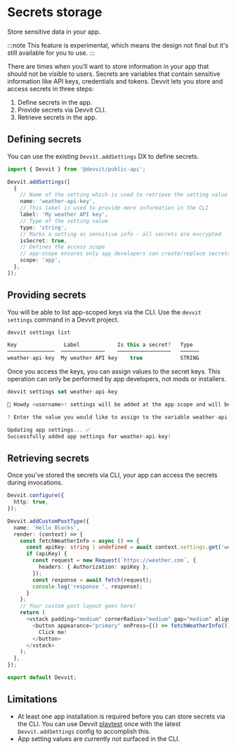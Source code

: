 # Secrets storage

Store sensitive data in your app.

:::note
This feature is experimental, which means the design not final but it's still available for you to use.
:::

There are times when you’ll want to store information in your app that should not be visible to users. Secrets are variables that contain sensitive information like API keys, credentials and tokens. Devvit lets you store and access secrets in three steps:

1. Define secrets in the app.
2. Provide secrets via Devvit CLI.
3. Retrieve secrets in the app.

## Defining secrets

You can use the existing `Devvit.addSettings` DX to define secrets.

```ts
import { Devvit } from '@devvit/public-api';

Devvit.addSettings([
  {
    // Name of the setting which is used to retrieve the setting value
    name: 'weather-api-key',
    // This label is used to provide more information in the CLI
    label: 'My weather API key',
    // Type of the setting value
    type: 'string',
    // Marks a setting as sensitive info - all secrets are encrypted
    isSecret: true,
    // Defines the access scope
    // app-scope ensures only app developers can create/replace secrets via CLI
    scope: 'app',
  },
]);
```

## Providing secrets

You will be able to list app-scoped keys via the CLI. Use the `devvit settings` command in a Devvit project.

```ts
devvit settings list

Key               Label            Is this a secret?   Type
───────────────  ──────────────    ─────────────────   ──────
weather-api-key  My weather API key    true            STRING
```

Once you access the keys, you can assign values to the secret keys. This operation can only be performed by app developers, not mods or installers.

```ts
devvit settings set weather-api-key

🤠 Howdy <username>! settings will be added at the app-scope and will be globally accessible across all subreddit installs. That means more power to you, please use it wisely.

? Enter the value you would like to assign to the variable weather-api-key: <value>

Updating app settings... ✅
Successfully added app settings for weather-api-key!
```

## Retrieving secrets

Once you’ve stored the secrets via CLI, your app can access the secrets during invocations.

```ts
Devvit.configure({
  http: true,
});

Devvit.addCustomPostType({
  name: 'Hello Blocks',
  render: (context) => {
    const fetchWeatherInfo = async () => {
      const apiKey: string | undefined = await context.settings.get('weather-api-key');
      if (apiKey) {
        const request = new Request(`https://weather.com`, {
          headers: { Authorization: apiKey },
        });
        const response = await fetch(request);
        console.log('response ', response);
      }
    };
    // Your custom post layout goes here!
    return (
      <vstack padding="medium" cornerRadius="medium" gap="medium" alignment="middle">
        <button appearance="primary" onPress={() => fetchWeatherInfo()}>
          Click me!
        </button>
      </vstack>
    );
  },
});

export default Devvit;
```

## Limitations

- At least one app installation is required before you can store secrets via the CLI. You can use Devvit [playtest](./get-started/playtest.md) once with the latest `Devvit.addSettings` config to accomplish this.
- App setting values are currently not surfaced in the CLI.
